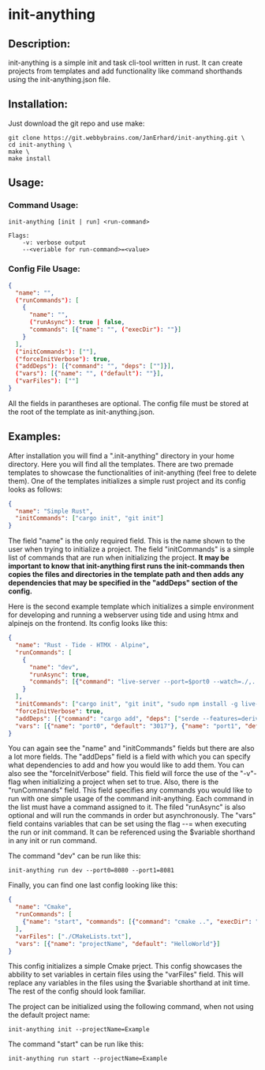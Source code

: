 # init-anything

## Description:

init-anything is a simple init and task cli-tool written in rust. It can create projects from templates and add functionality like command shorthands using the init-anything.json file.

## Installation:

Just download the git repo and use make:


```
git clone https://git.webbybrains.com/JanErhard/init-anything.git \
cd init-anything \
make \
make install
```

## Usage:

### Command Usage:

```
init-anything [init | run] <run-command>

Flags:
    -v: verbose output
    --<veriable for run-command>=<value>
```

### Config File Usage:

```json
{
  "name": "",
  ("runCommands"): [
    {
      "name": "",
      ("runAsync"): true | false,
      "commands": [{"name": "", ("execDir"): ""}]
    }
  ],
  ("initCommands"): [""],
  ("forceInitVerbose"): true,
  ("addDeps"): [{"command": "", "deps": [""]}],
  ("vars"): [{"name": "", ("default"): ""}],
  ("varFiles"): [""]
}
```

All the fields in parantheses are optional. The config file must be stored at the root of the template as init-anything.json.

## Examples:

After installation you will find a ".init-anything" directory in your home directory. Here you will find all the templates. There are two premade templates to showcase the functionalities of init-anything (feel free to delete them). One of the templates initializes a simple rust project and its config looks as follows:

```json
{
  "name": "Simple Rust",
  "initCommands": ["cargo init", "git init"]
}
```

The field "name" is the only required field. This is the name shown to the user when trying to initialize a project. The field "initCommands" is a simple list of commands that are run when initializing the project. **It may be important to know that init-anything first runs the init-commands then copies the files and directories in the template path and then adds any dependencies that may be specified in the "addDeps" section of the config.**

Here is the second example template which initializes a simple environment for developing and running a webserver using tide and using htmx and alpinejs on the frontend. Its config looks like this:

```json
{
  "name": "Rust - Tide - HTMX - Alpine",
  "runCommands": [
    {
      "name": "dev",
      "runAsync": true,
      "commands": [{"command": "live-server --port=$port0 --watch=./,../static --mount=/static:./static --proxy=/api/:http://127.0.0.1:$port1/api/ ./pages"}, {"command": "cargo watch --ignore \"static\" --ignore \"pages\" -x run%20$port1"}]
    }
  ],
  "initCommands": ["cargo init", "git init", "sudo npm install -g live-server"],
  "forceInitVerbose": true,
  "addDeps": [{"command": "cargo add", "deps": ["serde --features=derive", "tide", "serde_json", "async-std --features=attributes", "lazy_static", "tera"]}],
  "vars": [{"name": "port0", "default": "3017"}, {"name": "port1", "default": "3018"}]
}
```

You can again see the "name" and "initCommands" fields but there are also a lot more fields. The "addDeps" field is a field with which you can specify what dependencies to add and how you would like to add them. You can also see the "forceInitVerbose" field. This field will force the use of the "-v"-flag when initializing a project when set to true. Also, there is the "runCommands" field. This field specifies any commands you would like to run with one simple usage of the command init-anything. Each command in the list must have a command assigned to it. The filed "runAsync" is also optional and will run the commands in order but asynchronously. The "vars" field contains variables that can be set using the flag --<variable>=<value> when executing the run or init command. It can be referenced using the $variable shorthand in any init or run command.

The command "dev" can be run like this:

```
init-anything run dev --port0=8080 --port1=8081

```

Finally, you can find one last config looking like this:

```json
{
  "name": "Cmake",
  "runCommands": [
    {"name": "start", "commands": [{"command": "cmake ..", "execDir": "./build"}, {"command": "make"}, {"command": "./$projectName"}]}
  ],
  "varFiles": ["./CMakeLists.txt"],
  "vars": [{"name": "projectName", "default": "HelloWorld"}]
}
```

This config initializes a simple Cmake prject. This config showcases the abbility to set variables in certain files using the "varFiles" field. This will replace any variables in the files using the $variable shorthand at init time. The rest of the config should look familiar.

The project can be initialized using the following command, when not using the default project name:

```
init-anything init --projectName=Example
```

The command "start" can be run like this:

```
init-anything run start --projectName=Example
```
